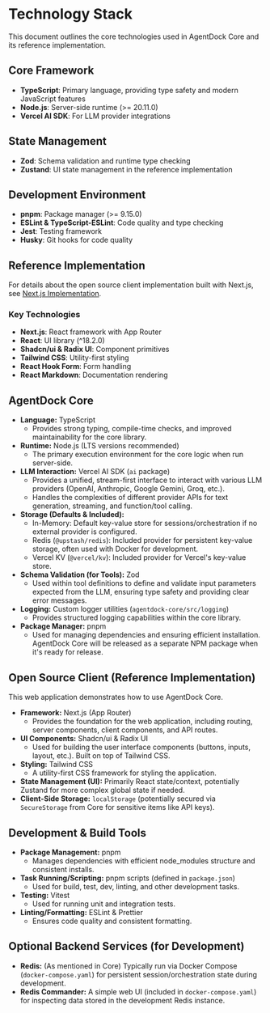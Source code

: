 # Technology Stack

This document outlines the core technologies used in AgentDock Core and its reference implementation.

## Core Framework

- **TypeScript**: Primary language, providing type safety and modern JavaScript features
- **Node.js**: Server-side runtime (>= 20.11.0)
- **Vercel AI SDK**: For LLM provider integrations

## State Management

- **Zod**: Schema validation and runtime type checking
- **Zustand**: UI state management in the reference implementation

## Development Environment

- **pnpm**: Package manager (>= 9.15.0)
- **ESLint & TypeScript-ESLint**: Code quality and type checking
- **Jest**: Testing framework
- **Husky**: Git hooks for code quality

## Reference Implementation

For details about the open source client implementation built with Next.js, see [Next.js Implementation](../../oss-client/nextjs-implementation.md).

### Key Technologies

- **Next.js**: React framework with App Router
- **React**: UI library (^18.2.0)
- **Shadcn/ui & Radix UI**: Component primitives
- **Tailwind CSS**: Utility-first styling
- **React Hook Form**: Form handling
- **React Markdown**: Documentation rendering

## AgentDock Core

-   **Language:** TypeScript
    -   Provides strong typing, compile-time checks, and improved maintainability for the core library.
-   **Runtime:** Node.js (LTS versions recommended)
    -   The primary execution environment for the core logic when run server-side.
-   **LLM Interaction:** Vercel AI SDK (`ai` package)
    -   Provides a unified, stream-first interface to interact with various LLM providers (OpenAI, Anthropic, Google Gemini, Groq, etc.).
    -   Handles the complexities of different provider APIs for text generation, streaming, and function/tool calling.
-   **Storage (Defaults & Included):**
    -   In-Memory: Default key-value store for sessions/orchestration if no external provider is configured.
    -   Redis (`@upstash/redis`): Included provider for persistent key-value storage, often used with Docker for development.
    -   Vercel KV (`@vercel/kv`): Included provider for Vercel's key-value store.
-   **Schema Validation (for Tools):** Zod
    -   Used within tool definitions to define and validate input parameters expected from the LLM, ensuring type safety and providing clear error messages.
-   **Logging:** Custom logger utilities (`agentdock-core/src/logging`)
    -   Provides structured logging capabilities within the core library.
-   **Package Manager:** pnpm
    -   Used for managing dependencies and ensuring efficient installation. AgentDock Core will be released as a separate NPM package when it's ready for release.

## Open Source Client (Reference Implementation)

This web application demonstrates how to use AgentDock Core.

-   **Framework:** Next.js (App Router)
    -   Provides the foundation for the web application, including routing, server components, client components, and API routes.
-   **UI Components:** Shadcn/ui & Radix UI
    -   Used for building the user interface components (buttons, inputs, layout, etc.). Built on top of Tailwind CSS.
-   **Styling:** Tailwind CSS
    -   A utility-first CSS framework for styling the application.
-   **State Management (UI):** Primarily React state/context, potentially Zustand for more complex global state if needed.
-   **Client-Side Storage:** `localStorage` (potentially secured via `SecureStorage` from Core for sensitive items like API keys).

## Development & Build Tools

-   **Package Management:** pnpm
    -   Manages dependencies with efficient node_modules structure and consistent installs.
-   **Task Running/Scripting:** pnpm scripts (defined in `package.json`)
    -   Used for build, test, dev, linting, and other development tasks.
-   **Testing:** Vitest
    -   Used for running unit and integration tests.
-   **Linting/Formatting:** ESLint & Prettier
    -   Ensures code quality and consistent formatting.

## Optional Backend Services (for Development)

-   **Redis:** (As mentioned in Core) Typically run via Docker Compose (`docker-compose.yaml`) for persistent session/orchestration state during development.
-   **Redis Commander:** A simple web UI (included in `docker-compose.yaml`) for inspecting data stored in the development Redis instance. 